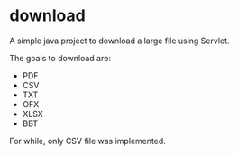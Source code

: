 # download

A simple java project to download a large file using Servlet.

The goals to download are:
* PDF
* CSV
* TXT
* OFX
* XLSX
* BBT

For while, only CSV file was implemented.
